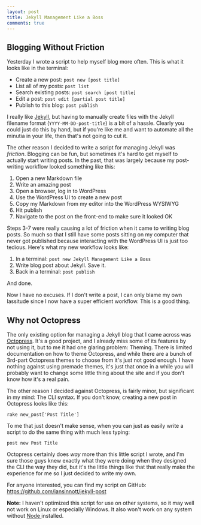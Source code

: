 ```yaml
---
layout: post
title: Jekyll Management Like a Boss
comments: true
---
```


## Blogging Without Friction

Yesterday I wrote a script to help myself blog more often. This is what it looks like in the terminal:

* Create a new post: `post new [post title]`
* List all of my posts: `post list`
* Search existing posts: `post search [post title]`
* Edit a post: `post edit [partial post title]`
* Publish to this blog: `post publish`


I really like [Jekyll][jek], but having to manually create files with the Jekyll filename format (`YYYY-MM-DD-post-title`) is a bit of a hassle. Clearly you could just do this by hand, but if you're like me and want to automate all the minutia in your life, then that's not going to cut it.

<!--more-->

The other reason I decided to write a script for managing Jekyll was _friction_. Blogging can be fun, but sometimes it's hard to get myself to actually start writing posts. In the past, that was largely because my post-writing workflow looked something like this:

1. Open a new Markdown file
2. Write an amazing post
3. Open a browser, log in to WordPress
4. Use the WordPress UI to create a new post
5. Copy my Markdown from my editor into the WordPress WYSIWYG
6. Hit publish
7. Navigate to the post on the front-end to make sure it looked OK

Steps 3-7 were really causing a lot of friction when it came to writing blog posts. So much so that I still have some posts sitting on my computer that never got published because interacting with the WordPress UI is just too tedious. Here's what my new workflow looks like:

1. In a terminal: `post new Jekyll Management Like a Boss`
2. Write blog post about Jekyll. Save it.
3. Back in a terminal: `post publish`

And done.

Now I have no excuses. If I don't write a post, I can only blame my own lassitude since I now have a super efficient workflow. This is a good thing.

## Why not Octopress

The only existing option for managing a Jekyll blog that I came across was [Octopress][oct]. It's a good project, and I already miss some of its features by not using it, but to me it had one glaring problem: Theming. There is limited documentation on how to theme Octopress, and while there are a bunch of 3rd-part Octopress themes to choose from it's just not good enough. I have nothing against using premade themes, it's just that once in a while you will probably want to change some little thing about the site and if you don't know how it's a real pain.

The other reason I decided against Octopress, is fairly minor, but significant in my mind: The CLI syntax. If you don't know, creating a new post in Octopress looks like this:

```
rake new_post['Post Title']
```

To me that just doesn't make sense, when you can just as easily write a script to do the same thing with much less typing:

```
post new Post Title
```

Octopress certainly does _way_ more than this little script I wrote, and I'm sure those guys knew exactly what they were doing when they designed the CLI the way they did, but it's the little things like that that really make the experience for me so I just decided to write my own.

For anyone interested, you can find my script on GitHub: <https://github.com/iansinnott/jekyll-post>

**Note:** I haven't optimized this script for use on other systems, so it may well not work on Linux or especially Windows. It also won't work on any system without [ Node ][node] installed.

[jek]: http://jekyllrb.com/
[oct]: http://octopress.org/
[node]: http://nodejs.org/
